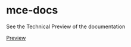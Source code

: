 # mce-docs

See the Technical Preview of the documentation

[Preview](https://open-cluster-management.github.io/mce-docs/)
